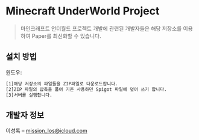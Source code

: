 # Minecraft UnderWorld Project
> 마인크래프트 언더월드 프로젝트
> 개발에 관련된 개발자들은 해당 저장소를 이용하여 Paper를 최신화할 수 있습니다.

## 설치 방법

윈도우:

```sh
[1]해당 저장소의 파일들을 ZIP파일로 다운로드합니다.
[2]ZIP 파일의 압축을 풀어 기존 사용하던 Spigot 파일에 덮어 쓰기 합니다.
[3]서버를 실행합니다.
```

## 개발자 정보
이성록 – mission_los@icloud.com
